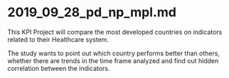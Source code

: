 # 2019_09_28_pd_np_mpl.md

This KPI Project will compare the most developed countries on indicators related to their Healthcare system. 

The study wants to point out which country performs better than others, whether there are trends in the time frame analyzed and find out hidden correlation between the indicators.
